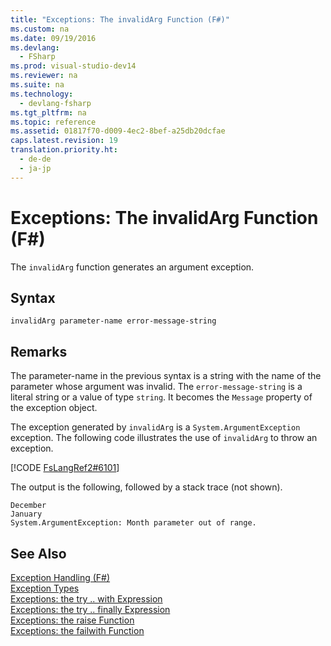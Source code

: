```yaml
---
title: "Exceptions: The invalidArg Function (F#)"
ms.custom: na
ms.date: 09/19/2016
ms.devlang: 
  - FSharp
ms.prod: visual-studio-dev14
ms.reviewer: na
ms.suite: na
ms.technology: 
  - devlang-fsharp
ms.tgt_pltfrm: na
ms.topic: reference
ms.assetid: 01817f70-d009-4ec2-8bef-a25db20dcfae
caps.latest.revision: 19
translation.priority.ht: 
  - de-de
  - ja-jp
---
```

# Exceptions: The invalidArg Function (F#)
The `invalidArg` function generates an argument exception.  
  
## Syntax  
  
```  
invalidArg parameter-name error-message-string  
```  
  
## Remarks  
 The parameter-name in the previous syntax is a string with the name of the parameter whose argument was invalid. The `error-message-string` is a literal string or a value of type `string`. It becomes the `Message` property of the exception object.  
  
 The exception generated by `invalidArg` is a `System.ArgumentException` exception. The following code illustrates the use of `invalidArg` to throw an exception.  
  
 [!CODE [FsLangRef2#6101](../CodeSnippet/VS_Snippets_Fsharp/fslangref2#6101)]  
  
 The output is the following, followed by a stack trace (not shown).  
  
```  
December  
January  
System.ArgumentException: Month parameter out of range.  
```  
  
## See Also  
 [Exception Handling (F#)](../vs140/Exception-Handling--F#-.md)   
 [Exception Types](../Topic/Exception%20Types%20\(F%23\).md)   
 [Exceptions: the try .. with Expression](../vs140/Exceptions--The-try...with-Expression--F#-.md)   
 [Exceptions: the try .. finally Expression](../vs140/Exceptions--The-try...finally-Expression--F#-.md)   
 [Exceptions: the raise Function](../vs140/Exceptions--the-raise-Function--F#-.md)   
 [Exceptions: the failwith Function](../vs140/Exceptions--The-failwith-Function--F#-.md)